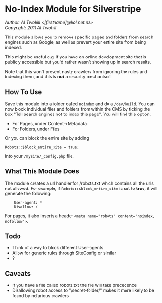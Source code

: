 No-Index Module for Silverstripe
================================

*Author: Al Twohill <[firstname]@hol.net.nz>*  
*Copyright: 2011 Al Twohill*

This module allows you to remove specific pages and folders from search engines such as Google, as well as prevent your entire site from being indexed.

This might be useful e.g. if you have an online development site that is publicly accessible but you'd rather wasn't showing up in search results.

Note that this won't prevent nasty crawlers from ignoring the rules and indexing them, and this is **not** a security mechanism!

How To Use
----------

Save this module into a folder called `noindex` and do a `/dev/build`. You can now block individual files and folders from within the CMS by ticking the box "Tell search engines not to index this page". You will find this option:

*	For Pages, under Content->Metadata
*	For Folders, under Files

Or you can block the entire site by adding

`Robots::$block_entire_site = true;` 

into your `/mysite/_config.php` file.

What This Module Does
---------------------

The module creates a url handler for /robots.txt which contains all the urls not allowed. For example, if `Robots::$block_entire_site` is set to **true**, it will generate the following:

		User-agent: *
		Disallow: /
		
For pages, it also inserts a header `<meta name="robots" content="noindex, nofollow">`.

Todo
----

*	Think of a way to block different User-agents
*	Allow for generic rules through SiteConfig or similar
*	?

Caveats
-------

*	If you have a file called robots.txt the file will take precedence
*	Disallowing robot access to "/secret-folder/" makes it more likely to be found by nefarious crawlers 
